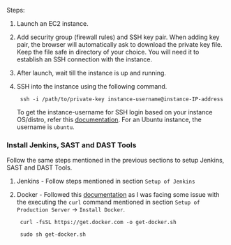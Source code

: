 Steps:

1. Launch an EC2 instance.
2. Add security group (firewall rules) and SSH key pair. When adding key pair, the browser will automatically ask to download the private key file. Keep the file safe in directory of your choice. You will need it to establish an SSH connection with the instance.
3. After launch, wait till the instance is up and running.
4. SSH into the instance using the following command. 

        ssh -i /path/to/private-key instance-username@instance-IP-address

    To get the instance-username for SSH login based on your instance OS/distro, refer this [documentation](https://alestic.com/2014/01/ec2-ssh-username/). For an Ubuntu instance, the username is `ubuntu`.

### Install Jenkins, SAST and DAST Tools

Follow the same steps mentioned in the previous sections to setup Jenkins, SAST and DAST Tools.
        
1. Jenkins - Follow steps mentioned in section `Setup of Jenkins`

2. Docker - Followed this [documentation](https://geekylane.com/install-docker-on-aws-ec2-ubuntu-18-04-script-method/) as I was facing some issue with the executing the `curl` command mentioned in section `Setup of Production Server` -> `Install Docker`.

        curl -fsSL https://get.docker.com -o get-docker.sh

        sudo sh get-docker.sh

